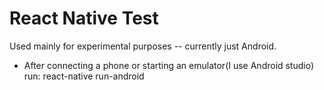 # React Native Test

Used mainly for experimental purposes -- currently just Android.

  - After connecting a phone or starting an emulator(I use Android studio) run: react-native run-android
